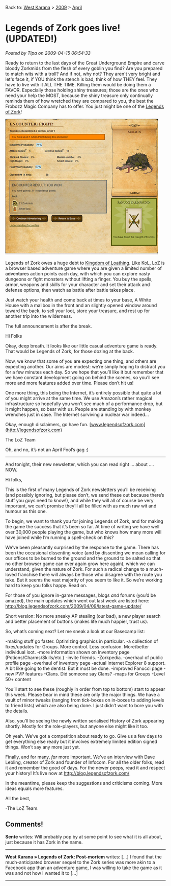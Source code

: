 Back to: [West Karana](/posts/westkarana.md) > [2009](/posts/2009/westkarana.md) > [April](./westkarana.md)
# Legends of Zork goes live! (UPDATED!)

*Posted by Tipa on 2009-04-15 06:54:33*

Ready to return to the last days of the Great Underground Empire and carve bloody Zorkmids from the flesh of every goblin you find? Are you prepared to match wits with a troll? And if not, why not? They aren't very bright and let's face it, if YOU think the stench is bad, think of how THEY feel. They have to live with it ALL THE TIME. Killing them would be doing them a FAVOR. Especially those holding shiny treasures; those are the ones who need your help the MOST, because the shiny treasure only continually reminds them of how wretched they are compared to you, the best the Frobozz Magic Company has to offer. You just might be one of the [Legends of Zork](http://legendsofzork.com)!

![Legends of Zork battle screen](../../../uploads/2009/04/fullscreen-capture-4152009-71336-am.jpg "Legends of Zork battle screen")

Legends of Zork owes a huge debt to [Kingdom of Loathing](http://www.kingdomofloathing.com/). Like KoL, LoZ is a browser based adventure game where you are given a limited number of ~~adventures~~ action points each day, with which you can explore nasty dungeons or fight monsters without lifting a finger. You buy the spells, armor, weapons and skills for your character and set their attack and defense options, then watch as battle after battle takes place.

Just watch your health and come back at times to your base, A White House with a mailbox in the front and an slightly opened window around toward the back, to sell your loot, store your treasure, and rest up for another trip into the wilderness.

The full announcement is after the break.


Hi Folks 

Okay, deep breath. It looks like our little casual adventure game is ready. That would be Legends of Zork, for those dozing at the back. 

Now, we know that some of you are expecting one thing, and others are expecting another. Our aims are modest: we’re simply hoping to distract you for a few minutes each day. So we hope that you’ll like it but remember that we have constant development going on behind the scenes, so you’ll see more and more features added over time.  Please don’t hit us! 

One more thing, this being the Internet, it’s entirely possible that quite a lot of you might arrive at the same time. We use Amazon’s rather magical infrastructure so hopefully you won’t see much of a performance drop, but it might happen, so bear with us. People are standing by with monkey wrenches just in case. The Internet surviving a nuclear war indeed… 

Okay, enough disclaimers, go have fun. [www.legendsofzork.com](http://legendsofzork.com)

The LoZ Team 

Oh, and no, it’s not an April Fool’s gag :)



---



And tonight, their new newsletter, which you can read right ... about .... NOW.

Hi folks,

This is the first of many Legends of Zork newsletters you’ll be receiving (and possibly ignoring, but please don’t, we send these out because there’s stuff you guys need to know!), and while they will all of course be very important, we can’t promise they’ll all be filled with as much raw wit and humour as this one.

To begin, we want to thank you for joining Legends of Zork, and for making the game the success that it’s been so far. At time of writing we have well over 30,000 people playing the game, but who knows how many more will have joined while I’m running a spell-check on this?

We’ve been pleasantly surprised by the response to the game. There has been the occasional dissenting voice (and by dissenting we mean calling for our offices to be burned to the ground and the ground to be salted so that no other browser game can ever again grow here again), which we can understand, given the nature of Zork. For such a radical change to a much-loved franchise there will always be those who disagree with the route you take. But it seems the vast majority of you seem to like it. So we’re working hard to keep you folks happy. Read on.

For those of you ignore in-game messages, blogs *and* forums (you’d be amazed), the main updates which went out last week are listed here: http://blog.legendsofzork.com/2009/04/09/latest-game-update/

Short version: No more sneaky AP stealing (our bad), a new player search and better placement of buttons (makes life much happier, trust us).

So, what’s coming next? Let me sneak a look at our Basecamp list:

-making stuff go faster. Optimizing graphics in particular.
-a collection of fixes/updates for Groups. More control. Less confusion. More/better individual loot.
-more information shown on Inventory page (Potions/Charms/Skills/etc.)
-invite friends.
-Zorkpedia.
-overhaul of public profile page
-overhaul of inventory page
-actual Internet Explorer 8 support. A bit like going to the dentist. But it must be done.
-improved Fanucci page
-new PVP features
-Clans. Did someone say Clans?
-maps for Groups
-Level 50+ content

You’ll start to see these (roughly in order from top to bottom) start to appear this week. Please bear in mind these are only the major things. We have a vault of minor tweaks (ranging from tick-boxes on in-boxes to adding levels to friend lists) which are also being done. I just didn’t want to bore you with the details.

Also, you’ll be seeing the newly written serialised History of Zork appearing shortly. Mostly for the role-players, but anyone else might like it too.

Oh yeah. We’ve got a competition about ready to go. Give us a few days to get everything else ready but it involves extremely limited edition signed things. Won’t say any more just yet.

Finally, and for many, *far* more important. We’ve an interview with Dave Lebling, creator of Zork and founder of Infocom. For all the older folks, read it and remember the good ol’ days. For the newer peeps, read it and respect your history! It’s live now at http://blog.legendsofzork.com/

In the meantime, please keep the suggestions and criticisms coming. More ideas equals more features.

All the best,

-The LoZ Team.
## Comments!

**Sente** writes: Will probably pop by at some point to see what it is all about, just because it has Zork in the name.

---

**West Karana » Legends of Zork: Post-mortem** writes: [...] I found that the much-anticipated browser sequel to the Zork series was more akin to a Facebook app than an adventure game, I was willing to take the game as it was and not how I wanted it to [...]

---

